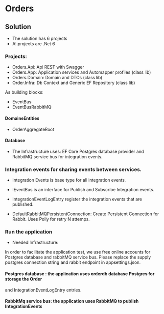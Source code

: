 # Orders

## Solution

- The solution has 6 projects
- Al projects are .Net 6

### Projects: 

- Orders.Api: Api REST with Swagger
- Orders.App: Application services and Automapper profiles (class lib)
- Orders.Domain: Domain and DTOs (class lib)
- Order.Infra: Db Context and Generic EF Repository (class lib)

As building blocks:
- EventBus
- EventBusRabbitMQ

#### DomaineEntities

- OrderAggregateRoot

#### Database

- The Infrastructure uses: EF Core Postgres database provider and RabbitMQ service bus for integration events.

### Integration events for sharing events between services.	

- Integration Events is base type for all integration events.

- IEventBus is an interface for Publish and Subscribe Integration events.

- IntegrationEventLogEntry register the integration events that are published.

- DefaultRabbitMQPersistentConnection: 
Create Persistent Connection for Rabbit. Uses Polly for retry N attemps.

### Run the application

- Needed Infrastructure:

In order to facilitate the application test, we use free online 
accounts for Postgres database and rabbitMQ service bus. 
Please replace the supply postgres connection string and rabbit endpoint in appsettings.json.

#### Postgres database : the application uses orderdb database Postgres for storage the Order
 and IntegrationEventLogEntry entries.

#### RabbitMq service bus: the application uses RabbitMQ to publish IntegrationEvents
